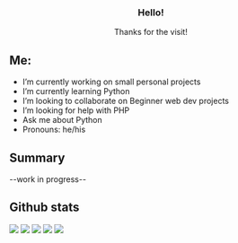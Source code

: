 <h3 align="center">Hello!</h3>

  <p align="center">
    Thanks for the visit!

<!--
**pj-commits/pj-commits** is a ✨ _special_ ✨ repository because its `README.md` (this file) appears on your GitHub profile.
-->
## Me:


- I’m currently working on small personal projects
- I’m currently learning Python
- I’m looking to collaborate on Beginner web dev projects
- I’m looking for help with PHP
- Ask me about Python
- Pronouns: he/his

## Summary

--work in progress--


## Github stats

![](https://github-profile-summary-cards.vercel.app/api/cards/profile-details?username=pj-commits&theme=monokai)
![](http://github-profile-summary-cards.vercel.app/api/cards/repos-per-language?username=pj-commits&theme=monokai)
![](http://github-profile-summary-cards.vercel.app/api/cards/stats?username=pj-commits&theme=monokai)
![](http://github-profile-summary-cards.vercel.app/api/cards/most-commit-language?username=pj-commits&theme=monokai)
![](http://github-profile-summary-cards.vercel.app/api/cards/productive-time?username=pj-commits&theme=monokai&utcOffset=8)

